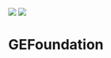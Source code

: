 [![](https://travis-ci.org/grigorye/GEFoundation.svg?branch=master)](https://travis-ci.org/grigorye/GEFoundation)
[![](https://codecov.io/gh/grigorye/GEFoundation/branch/master/graph/badge.svg)](https://codecov.io/gh/grigorye/GEFoundation)

# GEFoundation

